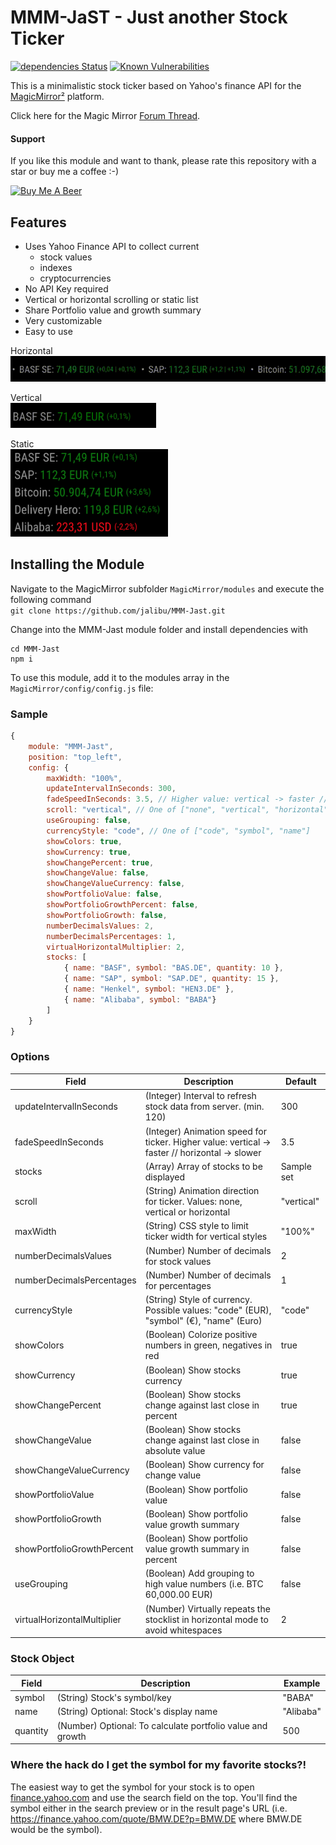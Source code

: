 # MMM-JaST - **J**ust **a**nother **S**tock **T**icker
[![dependencies Status](https://status.david-dm.org/gh/jalibu/MMM-Jast.svg)](https://david-dm.org/jalibu/MMM-Jast)  [![Known Vulnerabilities](https://snyk.io/test/github/jalibu/MMM-Jast/badge.svg?targetFile=package.json)](https://snyk.io/test/github/jalibu/MMM-Jast?targetFile=package.json)  

This is a minimalistic stock ticker based on Yahoo's finance API for the [MagicMirror²](https://magicmirror.builders/) platform.  

Click here for the Magic Mirror [Forum Thread](https://forum.magicmirror.builders/topic/12507/mmm-jast-just-another-stock-ticker).

#### Support
If you like this module and want to thank, please rate this repository with a star or buy me a coffee :-)

<a href="https://www.buymeacoffee.com/jalibu" target="_blank"><img src="https://www.buymeacoffee.com/assets/img/custom_images/orange_img.png" alt="Buy Me A Beer" style="height: 45px !important;width: 180px !important;" ></a>

## Features
* Uses Yahoo Finance API to collect current  
    * stock values
    * indexes
    * cryptocurrencies
* No API Key required
* Vertical or horizontal scrolling or static list
* Share Portfolio value and growth summary
* Very customizable
* Easy to use

Horizontal  
<img src="docs/horizontal.gif">  

Vertical  
<img src="docs/vertical.gif" height="40px">  

Static  
<img src="docs/static.png" height="140px">

## Installing the Module
Navigate to the MagicMirror subfolder `MagicMirror/modules` and execute the following command  
`git clone https://github.com/jalibu/MMM-Jast.git`

Change into the MMM-Jast module folder and install dependencies with  
```
cd MMM-Jast
npm i
```

To use this module, add it to the modules array in the `MagicMirror/config/config.js` file:

### Sample
```javascript
{
	module: "MMM-Jast",
	position: "top_left",
	config: {
		maxWidth: "100%",
		updateIntervalInSeconds: 300,
		fadeSpeedInSeconds: 3.5, // Higher value: vertical -> faster // horizontal -> slower
		scroll: "vertical", // One of ["none", "vertical", "horizontal"]
		useGrouping: false,
		currencyStyle: "code", // One of ["code", "symbol", "name"]
		showColors: true,
		showCurrency: true,
		showChangePercent: true,
		showChangeValue: false,
		showChangeValueCurrency: false,
		showPortfolioValue: false,
		showPortfolioGrowthPercent: false,
		showPortfolioGrowth: false,
		numberDecimalsValues: 2,
		numberDecimalsPercentages: 1,
		virtualHorizontalMultiplier: 2,
		stocks: [
			{ name: "BASF", symbol: "BAS.DE", quantity: 10 },
			{ name: "SAP", symbol: "SAP.DE", quantity: 15 },
			{ name: "Henkel", symbol: "HEN3.DE" },
			{ name: "Alibaba", symbol: "BABA"}
		]
	}
}
```
### Options
| Field    						| Description 																		| Default 		|
| -------- 						| -------- 																			| -------- 		|
| updateIntervalInSeconds 	  	| (Integer) Interval to refresh stock data from server.	(min. 120)					| 300   		|
| fadeSpeedInSeconds			| (Integer) Animation speed for ticker.	Higher value: vertical -> faster // horizontal -> slower	| 3.5		|
| stocks						| (Array<Stock>) Array of stocks to be displayed									| Sample set	|
| scroll						| (String) Animation direction for ticker. Values: none, vertical or horizontal		| "vertical"  	|
| maxWidth						| (String) CSS style to limit ticker width for vertical styles						| "100%"   		|
| numberDecimalsValues			| (Number) Number of decimals for stock values  									| 2   	     	|
| numberDecimalsPercentages		| (Number) Number of decimals for percentages										| 1	    		|
| currencyStyle					| (String) Style of currency. Possible values: "code" (EUR), "symbol" (€), "name" (Euro)			| "code"	|
| showColors					| (Boolean) Colorize positive numbers in green, negatives in red					| true   		|
| showCurrency					| (Boolean) Show stocks currency													| true   		|
| showChangePercent				| (Boolean) Show stocks change against last close in percent						| true   		|
| showChangeValue				| (Boolean) Show stocks change against last close in absolute value					| false   		|
| showChangeValueCurrency		| (Boolean) Show currency for change value											| false   		|
| showPortfolioValue			| (Boolean) Show portfolio value													| false   		|
| showPortfolioGrowth			| (Boolean) Show portfolio value growth summary										| false   		|
| showPortfolioGrowthPercent	| (Boolean) Show portfolio value growth summary in percent							| false   		|
| useGrouping					| (Boolean) Add grouping to high value numbers (i.e. BTC 60,000.00 EUR)				| false   		|
| virtualHorizontalMultiplier	| (Number) Virtually repeats the stocklist in horizontal mode to avoid whitespaces	| 2   			|

### Stock Object
| Field    			| Description 														| Example 	|
| -------- 			| -------- 															| -------- 	|
| symbol   			| (String) Stock's symbol/key   									| "BABA"   	|
| name   			| (String) Optional: Stock's display name   						| "Alibaba"	|
| quantity   		| (Number) Optional: To calculate portfolio value and growth   	| 500   	|

### Where the hack do I get the symbol for my favorite stocks?!
The easiest way to get the symbol for your stock is to open [finance.yahoo.com](https://finance.yahoo.com) and use the search field on the top. You'll find the symbol either in the search preview or in the result page's URL (i.e. https://finance.yahoo.com/quote/BMW.DE?p=BMW.DE where BMW.DE would be the symbol).
